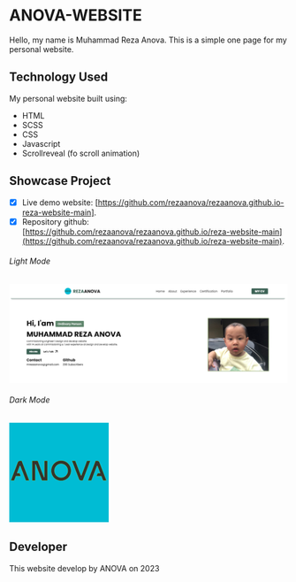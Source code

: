 # ANOVA-WEBSITE

Hello, my name is Muhammad Reza Anova. This is a simple one page for my personal website.

## Technology Used

My personal website built using:

- HTML
- SCSS
- CSS
- Javascript
- Scrollreveal (fo scroll animation)

## Showcase Project

- [x] Live demo website: [https://github.com/rezaanova/rezaanova.github.io-reza-website-main].
- [x] Repository github: [https://github.com/rezaanova/rezaanova.github.io/reza-website-main](https://github.com/rezaanova/rezaanova.github.io/reza-website-main).

###### Light Mode

![LightMode](src/img/rezaanova_website.png)

###### Dark Mode

![DarkMode](src/img/anovacyan.png)

## Developer

This website develop by ANOVA on 2023
